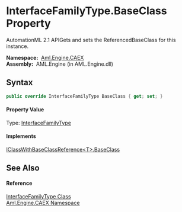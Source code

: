 InterfaceFamilyType.BaseClass Property
======================================
AutomationML 2.1 APIGets and sets the ReferencedBaseClass for this instance.

  **Namespace:**  [Aml.Engine.CAEX][1]  
  **Assembly:**  AML.Engine (in AML.Engine.dll)

Syntax
------

```csharp
public override InterfaceFamilyType BaseClass { get; set; }
```

#### Property Value
Type: [InterfaceFamilyType][2]
#### Implements
[IClassWithBaseClassReference&lt;T>.BaseClass][3]  


See Also
--------

#### Reference
[InterfaceFamilyType Class][2]  
[Aml.Engine.CAEX Namespace][1]  

[1]: ../README.md
[2]: README.md
[3]: ../IClassWithBaseClassReference_1/BaseClass.md
[4]: https://www.automationml.org
[5]: ../../icons/logoShade.png